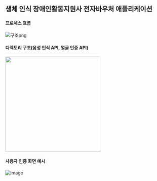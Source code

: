 ## 생체 인식 장애인활동지원사 전자바우처 애플리케이션
<!--
**JIANSO/jianso** is a ✨ _special_ ✨ repository because its `README.md` (this file) appears on your GitHub profile.

Here are some ideas to get you started:

- 🔭 I’m currently working on ...
- 🌱 I’m currently learning ...
- 👯 I’m looking to collaborate on ...
- 🤔 I’m looking for help with ...
- 💬 Ask me about ...
- 📫 How to reach me: ...
- 😄 Pronouns: ...
- ⚡ Fun fact: ...
-->
#### 프로세스 흐름
![구조png](https://github.com/user-attachments/assets/4518e742-076a-49e5-94ea-78677307feda)

#### 디렉토리 구조(음성 인식 API, 얼굴 인증 API)
<img src="https://github.com/user-attachments/assets/a4842e69-acc7-41f4-a038-72e9d02fff3a" width="300" height=""/>

#### 사용자 인증 화면 예시
![image](https://github.com/user-attachments/assets/ce9e8347-768d-429e-bb19-01805c6f84ef)
